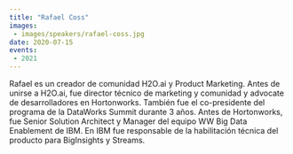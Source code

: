 ```yaml
---
title: "Rafael Coss"
images:
 - images/speakers/rafael-coss.jpg
date: 2020-07-15
events:
 - 2021
---
```


Rafael es un creador de comunidad H2O.ai y Product Marketing. Antes de unirse a H2O.ai, fue director técnico de marketing y comunidad y advocate de desarrolladores en Hortonworks. También fue el co-presidente del programa de la DataWorks Summit durante 3 años. Antes de Hortonworks, fue Senior Solution Architect y Manager del equipo WW Big Data Enablement de IBM. En IBM fue responsable de la habilitación técnica del producto para BigInsights y Streams.